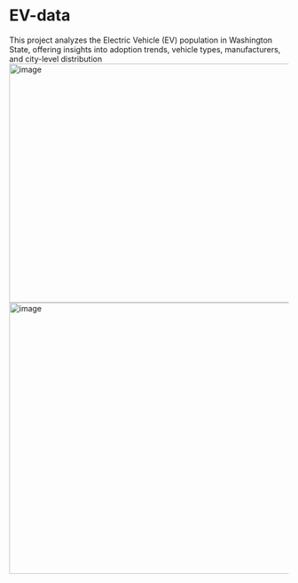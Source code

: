 # EV-data
This project analyzes the Electric Vehicle (EV) population in Washington State, offering insights into adoption trends, vehicle types, manufacturers, and city-level distribution
<img width="773" height="431" alt="image" src="https://github.com/user-attachments/assets/a0d71ed7-9817-4af3-9fba-2d58fa371e35" />
<img width="884" height="489" alt="image" src="https://github.com/user-attachments/assets/8667b691-901c-4558-a9dd-4c1d9e831c3a" />


